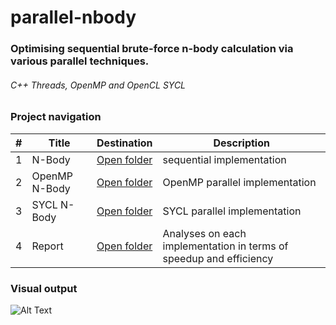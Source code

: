 # parallel-nbody
### Optimising sequential brute-force n-body calculation via various parallel techniques.
###### C++ Threads, OpenMP and OpenCL SYCL

### Project navigation

| # | Title | Destination | Description |
|------|----------|------|------------|
| 1 | N-Body | [Open folder](nbody/) | sequential implementation |
| 2 | OpenMP N-Body | [Open folder](nbody-omp/) | OpenMP parallel implementation |
| 3 | SYCL N-Body | [Open folder](nbody-sycl/) | SYCL parallel implementation |
| 4 | Report | [Open folder](report/) | Analyses on each implementation in terms of speedup and efficiency |

### Visual output

![Alt Text](https://s2.gifyu.com/images/sycl-nbody-demo-rsz.gif)

